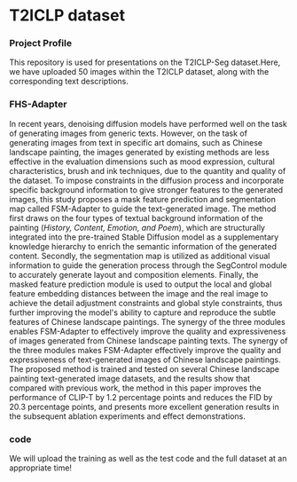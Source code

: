 # T2ICLP dataset
### Project Profile
  This repository is used for presentations on the T2ICLP-Seg dataset.Here, we have uploaded 50 images within the T2ICLP dataset, along with the corresponding text descriptions.
### FHS-Adapter
In recent years, denoising diffusion models have performed well on the task of generating images from generic texts. However, on the task of generating images from text in specific art domains, such as Chinese landscape painting, the images generated by existing methods are less effective in the evaluation dimensions such as mood expression, cultural characteristics, brush and ink techniques, due to the quantity and quality of the dataset. To impose constraints in the diffusion process and incorporate specific background information to give stronger features to the generated images, this study proposes a mask feature prediction and segmentation map called FSM-Adapter to guide the text-generated image. The method first draws on the four types of textual background information of the painting (*History, Content, Emotion, and Poem*), which are structurally integrated into the pre-trained Stable Diffusion model as a supplementary knowledge hierarchy to enrich the semantic information of the generated content. Secondly, the segmentation map is utilized as additional visual information to guide the generation process through the SegControl module to accurately generate layout and composition elements. Finally, the masked feature prediction module is used to output the local and global feature embedding distances between the image and the real image to achieve the detail adjustment constraints and global style constraints, thus further improving the model's ability to capture and reproduce the subtle features of Chinese landscape paintings. The synergy of the three modules enables FSM-Adapter to effectively improve the quality and expressiveness of images generated from Chinese landscape painting texts. The synergy of the three modules makes FSM-Adapter effectively improve the quality and expressiveness of text-generated images of Chinese landscape paintings. The proposed method is trained and tested on several Chinese landscape painting text-generated image datasets, and the results show that compared with previous work, the method in this paper improves the performance of CLIP-T by 1.2 percentage points and reduces the FID by 20.3 percentage points, and presents more excellent generation results in the subsequent ablation experiments and effect demonstrations. 
### code
 We will upload the training as well as the test code and the full dataset at an appropriate time!
